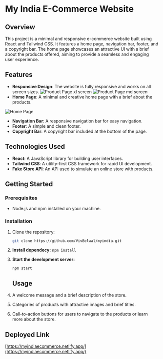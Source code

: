 # My India E-Commerce Website

## Overview

This project is a minimal and responsive e-commerce website built using React and Tailwind CSS. It features a home page, navigation bar, footer, and a copyright bar. The home page showcases an attractive UI with a brief about the products offered, aiming to provide a seamless and engaging user experience.

## Features

- **Responsive Design**: The website is fully responsive and works on all screen sizes.
![Product Page xl screen](image-1.png)
![Product Page md screen](image-2.png)
- **Home Page**: A minimal and creative home page with a brief about the products.

![Home Page](image.png)
- **Navigation Bar**: A responsive navigation bar for easy navigation.
- **Footer**: A simple and clean footer.
- **Copyright Bar**: A copyright bar included at the bottom of the page.

## Technologies Used

- **React**: A JavaScript library for building user interfaces.
- **Tailwind CSS**: A utility-first CSS framework for rapid UI development.
- **Fake Store API**: An API used to simulate an online store with products.

## Getting Started

### Prerequisites

- Node.js and npm installed on your machine.

### Installation

1. Clone the repository:

   ```bash
   git clone https://github.com/VivBelwal/myindia.git
   
2. **Install dependecy:**
   `npm install`

3. **Start the development server:**
  
   `npm start`

   ## Usage

1. A welcome message and a brief description of the store.
2. Categories of products with attractive images and brief titles.
3. Call-to-action buttons for users to navigate to the products or learn more about the store.


## Deployed Link
[https://myindiaecommerce.netlify.app/](https://myindiaecommerce.netlify.app/)
